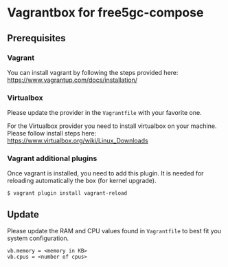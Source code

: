 # Vagrantbox for free5gc-compose

## Prerequisites

### Vagrant

You can install vagrant by following the steps provided here: https://www.vagrantup.com/docs/installation/

### Virtualbox

Please update the provider in the `Vagrantfile` with your favorite one.

For the Virtualbox provider you need to install virtualbox on your machine. Please follow install steps here: https://www.virtualbox.org/wiki/Linux_Downloads


### Vagrant additional plugins

Once vagrant is installed, you need to add this plugin. It is needed for reloading automatically the box (for kernel upgrade).

```console
$ vagrant plugin install vagrant-reload
```

## Update

Please update the RAM and CPU values found in `Vagrantfile` to best fit you system configuration.

```console
vb.memory = <memory in KB>
vb.cpus = <number of cpus>
```
